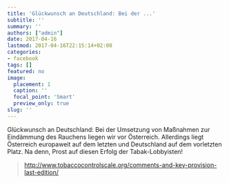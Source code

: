 ```yaml
---
title: 'Glückwunsch an Deutschland: Bei der ...'
subtitle: ''
summary: ''
authors: ["admin"]
date: 2017-04-16
lastmod: 2017-04-16T22:15:14+02:00
categories:
- facebook
tags: []
featured: no
image:
  placement: 1
  caption: ''
  focal_point: 'Smart'
  preview_only: true
slug: ''
---
```

Glückwunsch an Deutschland: Bei der Umsetzung von Maßnahmen zur Eindämmung des Rauchens liegen wir vor Österreich. Allerdings liegt Österreich europaweit auf dem letzten und Deutschland auf dem vorletzten Platz. Na denn, Prost auf diesen Erfolg der Tabak-Lobbyisten!
> http://www.tobaccocontrolscale.org/comments-and-key-provision-last-edition/

